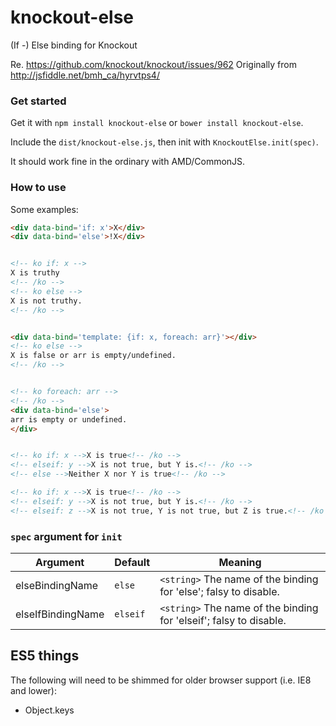 knockout-else
=============

(If -) Else binding for Knockout


Re. https://github.com/knockout/knockout/issues/962
Originally from http://jsfiddle.net/bmh_ca/hyrvtps4/


### Get started
Get it with `npm install knockout-else` or `bower install knockout-else`.

Include the `dist/knockout-else.js`, then init with `KnockoutElse.init(spec)`.

It should work fine in the ordinary with AMD/CommonJS.

### How to use

Some examples:

```html
<div data-bind='if: x'>X</div>
<div data-bind='else'>!X</div>


<!-- ko if: x -->
X is truthy
<!-- /ko -->
<!-- ko else -->
X is not truthy.
<!-- /ko -->


<div data-bind='template: {if: x, foreach: arr}'></div>
<!-- ko else -->
X is false or arr is empty/undefined.
<!-- /ko -->


<!-- ko foreach: arr -->
<!-- /ko -->
<div data-bind='else'>
arr is empty or undefined.
</div>


<!-- ko if: x -->X is true<!-- /ko -->
<!-- elseif: y -->X is not true, but Y is.<!-- /ko -->
<!-- else -->Neither X nor Y is true<!-- /ko -->

<!-- ko if: x -->X is true<!-- /ko -->
<!-- elseif: y -->X is not true, but Y is.<!-- /ko -->
<!-- elseif: z -->X is not true, Y is not true, but Z is true.<!-- /ko -->

```

### `spec` argument for `init`

| Argument | Default | Meaning
|---       | ---     | ---
| elseBindingName  | `else` | `<string>` The name of the binding for 'else'; falsy to disable.
| elseIfBindingName  | `elseif` | `<string>` The name of the binding for 'elseif'; falsy to disable.


ES5 things
---
The following will need to be shimmed for older browser support (i.e. IE8 and lower):

- Object.keys
